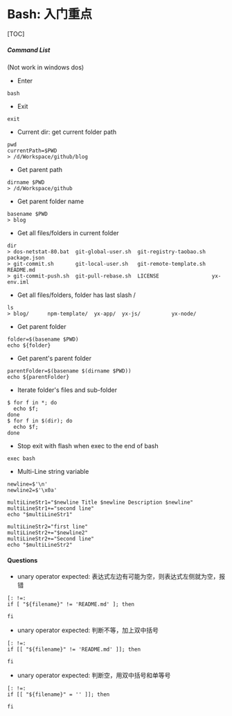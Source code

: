 # Bash: 入门重点
[TOC]

##### Command List
(Not work in windows dos)
- Enter

```shell script
bash
```
- Exit

```shell script
exit
```
- Current dir: get current folder path

```shell script
pwd
currentPath=$PWD
> /d/Workspace/github/blog
```

- Get parent path

```shell script
dirname $PWD
> /d/Workspace/github
```

- Get parent folder name

```shell script
basename $PWD
> blog
```

- Get all files/folders in current folder

```shell script
dir
> dos-netstat-80.bat  git-global-user.sh  git-registry-taobao.sh  package.json
> git-commit.sh       git-local-user.sh   git-remote-template.sh  README.md
> git-commit-push.sh  git-pull-rebase.sh  LICENSE                 yx-env.iml
```

- Get all files/folders, folder has last slash /

```shell script
ls
> blog/      npm-template/  yx-app/  yx-js/          yx-node/
```

- Get parent folder

```shell script
folder=$(basename $PWD)
echo ${folder}
```

- Get parent's parent folder 

```shell script
parentFolder=$(basename $(dirname $PWD))
echo ${parentFolder}
```

- Iterate folder's files and sub-folder

```shell script
$ for f in *; do 
  echo $f; 
done
$ for f in $(dir); do 
  echo $f; 
done
```

- Stop exit with flash when exec to the end of bash

```shell script
exec bash
```

- Multi-Line string variable

```shell script
newline=$'\n'
newline2=$'\x0a'

multiLineStr1="$newline Title $newline Description $newline"
multiLineStr1+="second line"
echo "$multiLineStr1"

multiLineStr2="first line"
multiLineStr2+="$newline2"
multiLineStr2+="Second line"
echo "$multiLineStr2"
```

#### Questions

* unary operator expected: 表达式左边有可能为空，则表达式左侧就为空，报错
```shell script
[: !=: 
if [ "${filename}" != 'README.md' ]; then

fi
```

* unary operator expected: 判断不等，加上双中括号

```shell script
[: !=: 
if [[ "${filename}" != 'README.md' ]]; then

fi
```

* unary operator expected: 判断空，用双中括号和单等号

```shell script
[: !=: 
if [[ "${filename}" = '' ]]; then

fi
```
